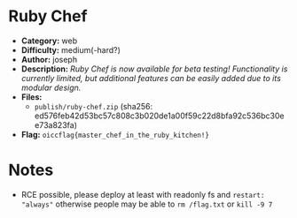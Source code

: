 # Ruby Chef

- **Category:** web
- **Difficulty:** medium(-hard?)
- **Author:** joseph
- **Description:** _Ruby Chef is now available for beta testing! Functionality is currently limited, but additional features can be easily added due to its modular design._
- **Files:**
    - `publish/ruby-chef.zip` (sha256: ed576feb42d53bc57c808c3b020de1a00f59c22d8bfa92c536bc30ee73a823fa)
- **Flag:** `oiccflag{master_chef_in_the_ruby_kitchen!}`

# Notes

- RCE possible, please deploy at least with readonly fs and `restart: "always"` otherwise people may be able to `rm /flag.txt` or `kill -9 7`
